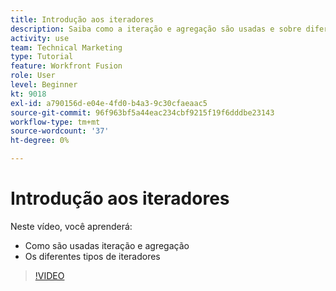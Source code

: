 ```yaml
---
title: Introdução aos iteradores
description: Saiba como a iteração e agregação são usadas e sobre diferentes tipos de iteradores em [!DNL Adobe Workfront Fusion].
activity: use
team: Technical Marketing
type: Tutorial
feature: Workfront Fusion
role: User
level: Beginner
kt: 9018
exl-id: a790156d-e04e-4fd0-b4a3-9c30cfaeaac5
source-git-commit: 96f963bf5a44eac234cbf9215f19f6dddbe23143
workflow-type: tm+mt
source-wordcount: '37'
ht-degree: 0%

---
```


# Introdução aos iteradores

Neste vídeo, você aprenderá:

* Como são usadas iteração e agregação
* Os diferentes tipos de iteradores

>[!VIDEO](https://video.tv.adobe.com/v/335277/?quality=12)
